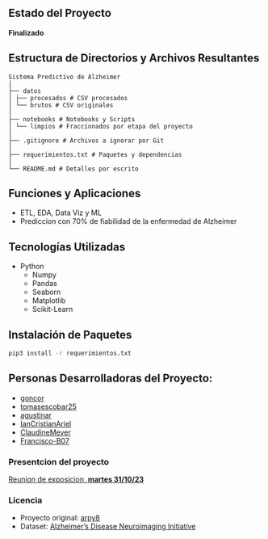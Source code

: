 ## Estado del Proyecto
**Finalizado**

## Estructura de Directorios y Archivos Resultantes


    Sistema Predictivo de Alzheimer
    │
    ├── datos
    │ ├── procesados # CSV procesados
    │ └── brutos # CSV originales
    │
    ├── notebooks # Notebooks y Scripts
    │ └── limpios # Fraccionados por etapa del proyecto
    │
    ├── .gitignore # Archivos a ignorar por Git
    │
    ├── requerimientos.txt # Paquetes y dependencias
    │
    └── README.md # Detalles por escrito


## Funciones y Aplicaciones
- ETL, EDA, Data Viz y ML
- Prediccion con 70% de fiabilidad de la enfermedad de Alzheimer

## Tecnologías Utilizadas
- Python
  - Numpy
  - Pandas
  - Seaborn
  - Matplotlib
  - Scikit-Learn


## Instalación de Paquetes
```bash
pip3 install -r requerimientos.txt
```

## Personas Desarrolladoras del Proyecto:

- [goncor](https://github.com/GonCor)
- [tomasescobar25](https://github.com/tomasescobar25)
- [agustinar](https://github.com/agustinarr)
- [IanCristianAriel](https://github.com/ianCristianAriel)
- [ClaudineMeyer](https://github.com/ClaudineMeyer)
- [Francisco-B07](https://github.com/Francisco-B07)

### Presentcion del proyecto
[Reunion de exposicion, **martes 31/10/23**](https://drive.google.com/file/d/1dbK42t-68MLVNwFlm56UufAlBa1XRli4/view?usp=sharing)

### Licencia
  - Proyecto original: [arpy8](https://github.com/arpy8/Alzheimers_Prediction_System)
  - Dataset: [Alzheimer’s Disease Neuroimaging Initiative](https://adni.loni.usc.edu/)
